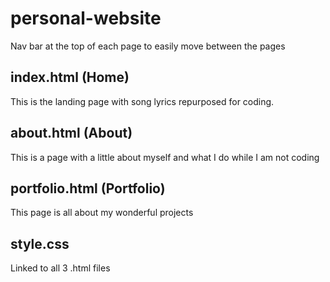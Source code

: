# personal-website
Nav bar at the top of each page to easily move between the pages

##  index.html (Home)
This is the landing page with song lyrics repurposed for coding.

##  about.html (About)
This is a page with a little about myself and what I do while I am not coding

##  portfolio.html (Portfolio)
This page is all about my wonderful projects

##  style.css
Linked to all 3 .html files